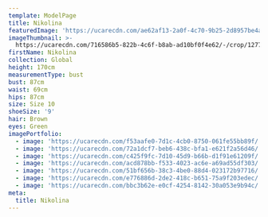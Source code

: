 ```yaml
---
template: ModelPage
title: Nikolina
featuredImage: 'https://ucarecdn.com/ae62af13-2a0f-4c70-9b25-2d8957be4a4d/'
imageThumbnail: >-
  https://ucarecdn.com/716586b5-822b-4c6f-b8ab-ad10bf0f4e62/-/crop/1277x1633/790,0/-/preview/
firstName: Nikolina
collection: Global
height: 170cm
measurementType: bust
bust: 87cm
waist: 69cm
hips: 87cm
size: Size 10
shoeSize: '9'
hair: Brown
eyes: Green
imagePortfolio:
  - image: 'https://ucarecdn.com/f53aafe0-7d1c-4cb0-8750-061fe55bb89f/'
  - image: 'https://ucarecdn.com/72a1dcf7-beb6-438c-bfa1-e621f2a56d46/'
  - image: 'https://ucarecdn.com/c425f9fc-7d10-45d9-b66b-d1f91e61209f/'
  - image: 'https://ucarecdn.com/acd878bb-f533-4023-ac6e-a69ad55df303/'
  - image: 'https://ucarecdn.com/51bf656b-38c3-4be0-88d4-023172b97716/'
  - image: 'https://ucarecdn.com/e776886d-2de2-418c-b651-75a9f203edec/'
  - image: 'https://ucarecdn.com/bbc3b62e-e0cf-4254-8142-30a053e9b94c/'
meta:
  title: Nikolina
---
```


